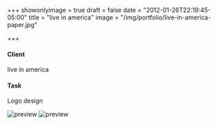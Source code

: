 +++
showonlyimage = true
draft = false
date = "2012-01-26T22:19:45-05:00"
title = "live in america"
image = "/img/portfolio/live-in-america-paper.jpg"

+++

#### Client
live in america

#### Task
Logo design



![preview](/img/portfolio/live-in-america-paper.jpg)
![preview](/img/portfolio/live-in-america-blue.jpg)
